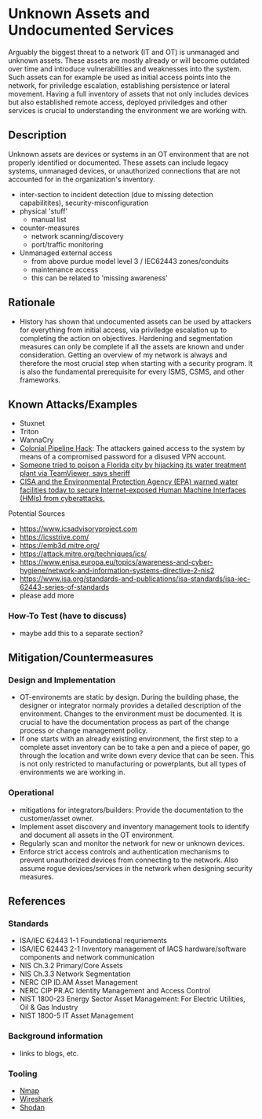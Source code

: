 # Unknown Assets and Undocumented Services

Arguably the biggest threat to a network (IT and OT) is unmanaged and unknown assets. These assets are mostly already or will become outdated over time and introduce vulnerabilities and weaknesses into the system. Such assets can for example be used as initial access points into the network, for priviledge escalation, establishing persistence or lateral movement. Having a full inventory of assets that not only includes devices but also established remote access, deployed priviledges and other services is crucial to understanding the environment we are working with.
## Description

Unknown assets are devices or systems in an OT environment that are not properly identified or documented. These assets can include legacy systems, unmanaged devices, or unauthorized connections that are not accounted for in the organization's inventory.

- inter-section to incident detection (due to missing detection capabilitites), security-misconfiguration
- physical 'stuff'
  - manual list
- counter-measures
  - network scanning/discovery
  - port/traffic monitoring
- Unmanaged external access
  - from above purdue model level 3 / IEC62443 zones/conduits
  - maintenance access
  - this can be related to 'missing awareness'

## Rationale

- History has shown that undocumented assets can be used by attackers for everything from initial access, via priviledge escalation up to completing the action on objectives. Hardening and segmentation measures can only be complete if all the assets are known and under consideration. Getting an overview of my network is always and therefore the most crucial step when starting with a security program. It is also the fundamental prerequisite for every ISMS, CSMS, and other frameworks.
## Known Attacks/Examples

- Stuxnet
- Triton
- WannaCry
- [Colonial Pipeline Hack](https://en.wikipedia.org/wiki/Colonial_Pipeline_ransomware_attack): The attackers gained access to the system by means of a compromised password for a disused VPN account.
- [Someone tried to poison a Florida city by hijacking its water treatment plant via TeamViewer, says sheriff](https://www.theregister.com/2021/02/09/florida_water_hacked/)
- [CISA and the Environmental Protection Agency (EPA) warned water facilities today to secure Internet-exposed Human Machine Interfaces (HMIs) from cyberattacks.](https://www.bleepingcomputer.com/news/security/cisa-warns-water-facilities-to-secure-hmi-systems-exposed-online/)

Potential Sources

- <https://www.icsadvisoryproject.com>
- <https://icsstrive.com/>
- <https://emb3d.mitre.org/>
- <https://attack.mitre.org/techniques/ics/>
- <https://www.enisa.europa.eu/topics/awareness-and-cyber-hygiene/network-and-information-systems-directive-2-nis2>
- <https://www.isa.org/standards-and-publications/isa-standards/isa-iec-62443-series-of-standards>
- please add more

### How-To Test (have to discuss)

- maybe add this to a separate section?

## Mitigation/Countermeasures

### Design and Implementation

- OT-environemts are static by design. During the building phase, the designer or integrator normaly provides a detailed description of the environment. Changes to the environment must be documented. It is crucial to have the documentation process as part of the change process or change management policy.
- If one starts with an already existing environment, the first step to a complete asset inventory can be to take a pen and a piece of paper, go through the location and write down every device that can be seen. This is not only restricted to manufacturing or powerplants, but all types of environments we are working in. 

### Operational

- mitigations for integrators/builders:  Provide the documentation to the customer/asset owner.
- Implement asset discovery and inventory management tools to identify and document all assets in the OT environment.
- Regularly scan and monitor the network for new or unknown devices.
- Enforce strict access controls and authentication mechanisms to prevent unauthorized devices from connecting to the network. Also assume rogue devices/services in the network when designing security measures.
## References

### Standards

- ISA/IEC 62443 1-1 Foundational requriements
- ISA/IEC 62443 2-1 Inventory management of IACS hardware/software components and
network communication
- NIS Ch.3.2 Primary/Core Assets
- NIS Ch.3.3 Network Segmentation
- NERC CIP ID.AM Asset Management
- NERC CIP PR.AC Identity Management and Access Control
- NIST 1800-23 Energy Sector Asset Management: For Electric Utilities, Oil & Gas Industry
- NIST 1800-5 IT Asset Management

### Background information

- links to blogs, etc.

### Tooling

- [Nmap](https://nmap.org/)
- [Wireshark](https://www.wireshark.org/)
- [Shodan](https://www.shodan.io/)
